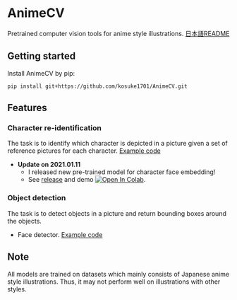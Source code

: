 # AnimeCV

Pretrained computer vision tools for anime style illustrations. [日本語README](README_ja.md)

## Getting started

Install AnimeCV by pip:

```
pip install git+https://github.com/kosuke1701/AnimeCV.git
```

## Features

### Character re-identification

The task is to identify which character is depicted in a picture given a set of reference pictures for each character.
[Example code](examples/character_re_identification.py)

* **Update on 2021.01.11**
  - I released new pre-trained model for character face embedding!
  - See [release](https://github.com/kosuke1701/AnimeCV/releases/tag/0111_best_randaug) and demo  [![Open In Colab](https://colab.research.google.com/assets/colab-badge.svg)](https://colab.research.google.com/github/kosuke1701/AnimeCV/blob/master/examples/demo_oml.ipynb).

### Object detection

The task is to detect objects in a picture and return bounding boxes around the objects.

* Face detector. [Example code](examples/character_face_detection.py)

## Note

All models are trained on datasets which mainly consists of Japanese anime style illustrations. Thus, it may not perform well on illustrations with other styles.